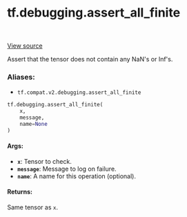 <div itemscope itemtype="http://developers.google.com/ReferenceObject">
<meta itemprop="name" content="tf.debugging.assert_all_finite" />
<meta itemprop="path" content="Stable" />
</div>

# tf.debugging.assert_all_finite

<!-- Insert buttons -->

<table class="tfo-notebook-buttons tfo-api" align="left">
</table>

<a target="_blank" href="/code/stable/tensorflow/python/ops/numerics.py">View source</a>



<!-- Start diff -->
Assert that the tensor does not contain any NaN's or Inf's.

### Aliases:

* `tf.compat.v2.debugging.assert_all_finite`


``` python
tf.debugging.assert_all_finite(
    x,
    message,
    name=None
)
```



<!-- Placeholder for "Used in" -->


#### Args:


* <b>`x`</b>: Tensor to check.
* <b>`message`</b>: Message to log on failure.
* <b>`name`</b>: A name for this operation (optional).


#### Returns:

Same tensor as `x`.

